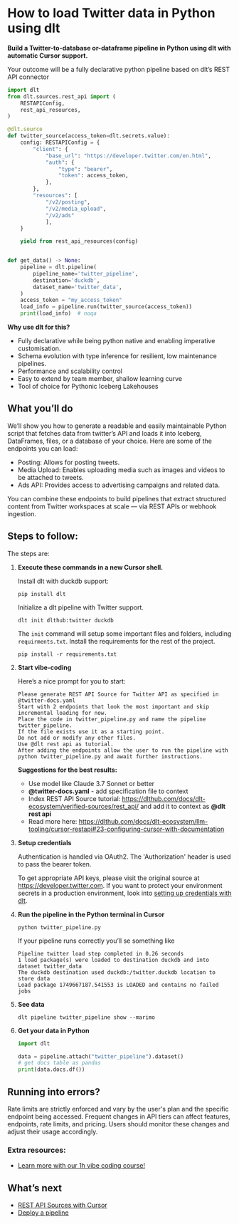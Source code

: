 # How to load Twitter data in Python using dlt

**Build a Twitter-to-database or-dataframe pipeline in Python using dlt with automatic Cursor support.**

Your outcome will be a fully declarative python pipeline based on dlt’s REST API connector

```python
import dlt
from dlt.sources.rest_api import (
    RESTAPIConfig,
    rest_api_resources,
)

@dlt.source
def twitter_source(access_token=dlt.secrets.value):
    config: RESTAPIConfig = {
        "client": {
            "base_url": "https://developer.twitter.com/en.html",
            "auth": {
                "type": "bearer",
                "token": access_token,
            },
        },
        "resources": [
            "/v2/posting",
            "/v2/media_upload",
            "/v2/ads"
            ],
    }

    yield from rest_api_resources(config)


def get_data() -> None:
    pipeline = dlt.pipeline(
        pipeline_name='twitter_pipeline',
        destination='duckdb',
        dataset_name='twitter_data', 
    )
    access_token = "my_access_token"
    load_info = pipeline.run(twitter_source(access_token))
    print(load_info)  # noqa
```

**Why use dlt for this?**

- Fully declarative while being python native and enabling imperative customisation.
- Schema evolution with type inference for resilient, low maintenance pipelines.
- Performance and scalability control
- Easy to extend by team member, shallow learning curve
- Tool of choice for Pythonic Iceberg  Lakehouses

## What you’ll do

We’ll show you how to generate a readable and easily maintainable Python script that fetches data from twitter’s API and loads it into Iceberg, DataFrames, files, or a database of your choice. Here are some of the endpoints you can load:

- Posting: Allows for posting tweets. 
- Media Upload: Enables uploading media such as images and videos to be attached to tweets. 
- Ads API: Provides access to advertising campaigns and related data.

You can combine these endpoints to build pipelines that extract structured content from Twitter workspaces at scale — via REST APIs or webhook ingestion.

## Steps to follow:

The steps are:

1. **Execute these commands in a new Cursor shell.**
    
    Install dlt with duckdb support:
    ```shell
    pip install dlt
    ```

    Initialize a dlt pipeline with Twitter support.
    ```shell
    dlt init dlthub:twitter duckdb
    ```

    The `init` command will setup some important files and folders, including `requirments.txt`. Install the requirements for the rest of the project.
    ```shell
    pip install -r requirements.txt
    ```
    
2. **Start vibe-coding**
    
    Here’s a nice prompt for you to start: 
    
    ```
    Please generate REST API Source for Twitter API as specified in @twitter-docs.yaml 
    Start with 2 endpoints that look the most important and skip incremental loading for now. 
    Place the code in twitter_pipeline.py and name the pipeline twitter_pipeline. 
    If the file exists use it as a starting point. 
    Do not add or modify any other files. 
    Use @dlt rest api as tutorial. 
    After adding the endpoints allow the user to run the pipeline with python twitter_pipeline.py and await further instructions.
    
    ```
    
    **Suggestions for the best results:**
    - Use model like Claude 3.7 Sonnet or better
    - **@twitter-docs.yaml** - add specification file to context
    - Index REST API Source tutorial: https://dlthub.com/docs/dlt-ecosystem/verified-sources/rest_api/ and add it to context as **@dlt rest api**
    - Read more here: https://dlthub.com/docs/dlt-ecosystem/llm-tooling/cursor-restapi#23-configuring-cursor-with-documentation
    
3. **Setup credentials** 
    
    Authentication is handled via OAuth2. The 'Authorization' header is used to pass the bearer token.
    
    To get appropriate API keys, please visit the original source at https://developer.twitter.com.
    If you want to protect your environment secrets in a production environment, look into [setting up credentials with dlt](https://dlthub.com/docs/walkthroughs/add_credentials).
    
4. **Run the pipeline in the Python terminal in Cursor**
    
    ```shell
    python twitter_pipeline.py
    ```
    
    If your pipeline runs correctly you’ll se something like
    
    ```shell
    Pipeline twitter load step completed in 0.26 seconds
    1 load package(s) were loaded to destination duckdb and into dataset twitter_data
    The duckdb destination used duckdb:/twitter.duckdb location to store data
    Load package 1749667187.541553 is LOADED and contains no failed jobs
    ```
    
5. **See data**
    
    ```shell
    dlt pipeline twitter_pipeline show --marimo
    ```
    
6. **Get your data in Python**
    
    ```python
    import dlt
    
    data = pipeline.attach("twitter_pipeline").dataset()
    # get docs table as pandas
    print(data.docs.df())
    ```

## Running into errors?

Rate limits are strictly enforced and vary by the user's plan and the specific endpoint being accessed. Frequent changes in API tiers can affect features, endpoints, rate limits, and pricing. Users should monitor these changes and adjust their usage accordingly.

### Extra resources:

- [Learn more with our 1h vibe coding course!](https://www.youtube.com/watch?v=GGid70rnJuM)

## What’s next

- [REST API Sources with Cursor](https://dlthub.com/docs/dlt-ecosystem/llm-tooling/cursor-restapi)
- [Deploy a pipeline](https://dlthub.com/docs/walkthroughs/deploy-a-pipeline)